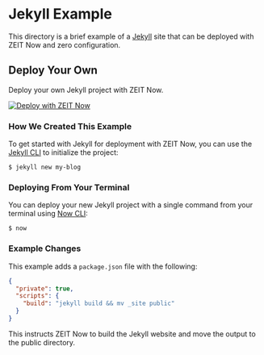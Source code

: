 # Jekyll Example

This directory is a brief example of a [Jekyll](https://jekyllrb.com/) site that can be deployed with ZEIT Now and zero configuration.

## Deploy Your Own

Deploy your own Jekyll project with ZEIT Now.

[![Deploy with ZEIT Now](https://zeit.co/button)](https://zeit.co/new/project?template=https://github.com/zeit/now-examples/tree/master/jekyll)

### How We Created This Example

To get started with Jekyll for deployment with ZEIT Now, you can use the [Jekyll CLI](https://jekyllrb.com/docs/usage/) to initialize the project:

```shell
$ jekyll new my-blog
```

### Deploying From Your Terminal

You can deploy your new Jekyll project with a single command from your terminal using [Now CLI](/download):

```shell
$ now
```

### Example Changes

This example adds a `package.json` file with the following:

```json
{
  "private": true,
  "scripts": {
    "build": "jekyll build && mv _site public"
  }
}
```

This instructs ZEIT Now to build the Jekyll website and move the output to the public directory.

